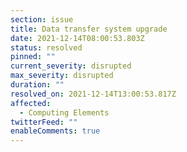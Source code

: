 ```yaml
---
section: issue
title: Data transfer system upgrade
date: 2021-12-14T08:00:53.803Z
status: resolved
pinned: ""
current_severity: disrupted
max_severity: disrupted
duration: ""
resolved_on: 2021-12-14T13:00:53.817Z
affected:
  - Computing Elements
twitterFeed: ""
enableComments: true
---
```

